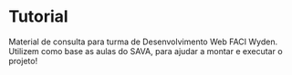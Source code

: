 # Tutorial
Material de consulta para turma de Desenvolvimento Web FACI Wyden. 
Utilizem como base as aulas do SAVA, para ajudar a montar e executar o projeto!


